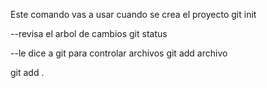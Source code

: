 Este comando vas a usar cuando se crea el proyecto
git init

--revisa el arbol de cambios
git status

--le dice a git para controlar archivos
git add archivo

git add .